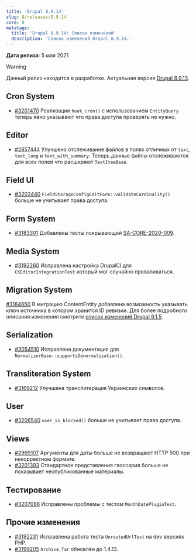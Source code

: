 ```yaml
---
title: 'Drupal 8.9.14'
slug: 8/releases/8.9.14
core: 8
metatags:
  title: 'Drupal 8.9.14: Список изменений'
  description: 'Список изменений Drupal 8.9.14.'
---
```


**Дата релиза**: 5 мая 2021

> [!WARNING]
> Данный релиз находится в разработке. Актуальная версия [Drupal 8.9.13](../8.9.13/index.md).

## Cron System

- [#3201470](https://www.drupal.org/project/drupal/issues/3201470) Реализации `hook_cron()` с использованием `EntityQuery` теперь явно указывают что права доступа проверять не нужно.

## Editor

- [#2857444](https://www.drupal.org/project/drupal/issues/2857444) Улучшено отслеживание файлов в полях отличных от `text`, `text_long` и `text_with_summary`. Теперь данные файлы отслеживаются для всех полей что расширяют `TextItemBase`.

## Field UI

* [#3202440](https://www.drupal.org/project/drupal/issues/3202440) `FieldStorageConfigEditForm::validateCardinality()` больше не учитывает права доступа.

## Form System

- [#3183301](https://www.drupal.org/project/drupal/issues/3183301) Добавлены тесты покрывающий [SA-CORE-2020-009](../../../../security/sa-core/2020-009/index.md).

## Media System

- [#3192260](https://www.drupal.org/project/drupal/issues/3192260) Исправлена настройка DrupalCI для `CKEditorIntegrationTest` который мог случайно проваливаться.

## Migration System

[#3184650](https://www.drupal.org/project/drupal/issues/3184650) В миграцию ContentEntity добавлена возможность указывать ключ источника в котором хранится ID ревизии. Для более подробного описания изменения смотрите [список изменений Drupal 9.1.5](../../../../9/releases/9.1.x/9.1.5/index.md).

## Serialization

- [#3054510](https://www.drupal.org/project/drupal/issues/3054510) Исправлена документация для `NormalizerBase::supportsDenormalization()`.

## Transliteration System

- [#3169212](https://www.drupal.org/project/drupal/issues/3169212) Улучшена транслитерация Украинских символов.

## User

* [#3206540](https://www.drupal.org/project/drupal/issues/3206540) `user_is_blocked()` больше не учитывает права доступа.

## Views

- [#2969107](https://www.drupal.org/project/drupal/issues/2969107) Аргументы для даты больше не возвращают HTTP 500 при некорректном формате.
- [#3201393](https://www.drupal.org/project/drupal/issues/3201393) Стандартное представления глоссария больше не показывает неопубликованные материалы.

## Тестирование

* [#3207086](https://www.drupal.org/project/drupal/issues/3207086) Исправлены проблемы с тестом `MonthDatePluginTest`.

## Прочие изменения

- [#3192231](https://www.drupal.org/project/drupal/issues/3192231) Исправлена работа теста `UnroutedUrlTest` на dev версиях PHP.
- [#3199205](https://www.drupal.org/project/drupal/issues/3199205) `Archive_Tar` обновлён до 1.4.13.